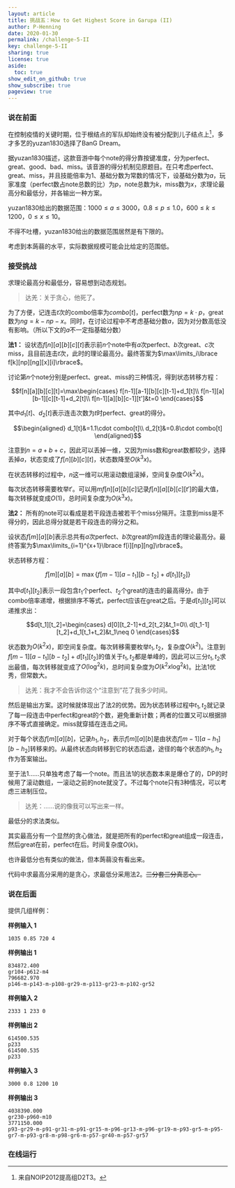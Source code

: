 ```yaml
---
layout: article
title: 挑战五：How to Get Highest Score in Garupa (II)
author: P-Henning
date: 2020-01-30
permalink: /challenge-5-II
key: challenge-5-II
sharing: true
license: true
aside:
  toc: true
show_edit_on_github: true
show_subscribe: true
pageview: true
---
```


### 说在前面

在控制疫情的关键时期，位于根结点的军队却始终没有被分配到儿子结点上[^noip]，多才多艺的yuzan1830选择了BanG Dream。

据yuzan1830描述，这款音游中每个note的得分靠按键准度，分为perfect、great、good、bad、miss。该音游的得分机制见原题目。在只考虑perfect、great、miss，并且技能倍率为$1$、基础分数为常数的情况下，设基础分数为$a$，玩家准度（perfect数占note总数的比）为$p$，note总数为$k$，miss数为$x$，求理论最高分和最低分，并各输出一种方案。

yuzan1830给出的数据范围：$1000\leqslant a\leqslant 3000$，$0.8\leqslant p\leqslant 1.0$，$600\leqslant k\leqslant 1200$，$0\leqslant x\leqslant 10$。

不得不吐槽，yuzan1830给出的数据范围居然是有下限的。

考虑到本蒟蒻的水平，实际数据规模可能会比给定的范围低。

### 接受挑战

求理论最高分和最低分，容易想到动态规划。

> 达羌：关于贪心，他死了。

为了方便，记连击$t$次的combo倍率为$combo[t]$，perfect数为$np=k\cdot p$，great数为$ng=k-np-x$。同时，在讨论过程中不考虑基础分数$a$，因为对分数高低没有影响。（所以下文的$a$不一定指基础分数）

**法1：** 设状态$f[n][a][b][c][t]$表示前$n$个note中有$a$次perfect、$b$次great、$c$次miss，且目前连击$t$次，此时的理论最高分。最终答案为$\max\limits_i\lbrace f[k][np][ng][x][i]\rbrace$。

讨论第$n$个note分别是perfect、great、miss的三种情况，得到状态转移方程：

$$f[n][a][b][c][t]=\max\begin{cases}
f[n-1][a-1][b][c][t-1]+d_1[t]\\
f[n-1][a][b-1][c][t-1]+d_2[t]\\
f[n-1][a][b][c-1][t']&t=0
\end{cases}$$

其中$d_1[t]$、$d_2[t]$表示连击次数为$t$时perfect、great的得分。

$$\begin{aligned}
d_1[t]&=1.1\cdot combo[t]\\
d_2[t]&=0.8\cdot combo[t]
\end{aligned}$$

注意到$n=a+b+c$，因此可以丢掉一维，又因为miss数和great数都较少，选择丢掉$a$，状态变成了$f[n][b][c][t]$，状态数降至$O\left(k^3x\right)$。

在状态转移的过程中，$n$这一维可以用滚动数组滚掉，空间复杂度$O(k^2x)$。

每次状态转移需要枚举$t'$。可以用$mf[n][a][b][c]$记录$f[n][a][b][c][t']$的最大值，每次转移就变成$O(1)$，总时间复杂度为$O\left(k^3x\right)$。

**法2：** 所有的note可以看成是若干段连击被若干个miss分隔开。注意到miss是不得分的，因此总得分就是若干段连击的得分之和。

设状态$f[m][a][b]$表示总共有$a$次perfect、$b$次great的$m$段连击的理论最高分。最终答案为$\max\limits_{i=1}^{x+1}\lbrace f[i][np][ng]\rbrace$。

状态转移方程：

$$f[m][a][b]=\max\lbrace f[m-1][a-t_1][b-t_2]+d[t_1][t_2]\rbrace$$

其中$d[t_1][t_2]$表示一段包含$t_1$个perfect、$t_2$个great的连击的最高得分。由于combo倍率递增，根据排序不等式，perfect应该在great之后。于是$d[t_1][t_2]$可以递推求出：

$$d[t_1][t_2]=\begin{cases}
d[0][t_2-1]+d_2[t_2]&t_1=0\\
d[t_1-1][t_2]+d_1[t_1+t_2]&t_1\neq 0
\end{cases}$$

状态数为$O\left(k^2x\right)$，即空间复杂度。每次转移需要枚举$t_1,t_2$，复杂度$O\left(k^2\right)$。注意到$f[m-1][a-t_1][b-t_2]+d[t_1][t_2]$的值关于$t_1,t_2$都是单峰的，因此可以三分$t_1,t_2$求出最值，每次转移就变成了$O\left(\log^2k\right)$，总时间复杂度为$O\left(k^2x\log^2k\right)$。比法1优秀，但常数大。

> 达羌：我才不会告诉你这个“注意到”花了我多少时间。

然后是输出方案。这时候就体现出了法2的优势。因为状态转移过程中$t_1,t_2$就记录了每一段连击中perfect和great的个数，避免重新计数；两者的位置又可以根据排序不等式直接确定。miss就穿插在连击之间。

对于每个状态$f[m][a][b]$，记录$h_1,h_2$，表示$f[m][a][b]$是由状态$f[m-1][a-h_1][b-h_2]$转移来的。从最终状态向转移到它的状态后退，途径的每个状态的$h_1,h_2$作为答案输出。

至于法1……只单独考虑了每一个note。而且法1的状态数本来是爆仓了的，DP的时候用了滚动数组，一滚动之前的note就没了。不过每个note只有3种情况，可以考虑三进制压位。

> 达羌：……说的像我可以写出来一样。

最低分的求法类似。

其实最高分有一个显然的贪心做法，就是把所有的perfect和great组成一段连击，然后great在前，perfect在后。时间复杂度$O(k)$。

也许最低分也有类似的做法，但本蒟蒻没有看出来。

代码中求最高分采用的是贪心，求最低分采用法2。~~三分套三分真恶心。~~

### 说在后面

提供几组样例：

**样例输入 1**

    1035 0.85 720 4

**样例输出 1**

    834872.400
    gr104-p612-m4
    796682.970
    p146-m-p143-m-p108-gr29-m-p113-gr23-m-p102-gr52

**样例输入 2**

    2333 1 233 0

**样例输出 2**

    614500.535
    p233
    614500.535
    p233

**样例输入 3**

    3000 0.8 1200 10

**样例输出 3**

    4038390.000
    gr230-p960-m10
    3771150.000
    p93-gr29-m-p91-gr31-m-p91-gr15-m-p96-gr13-m-p96-gr19-m-p93-gr5-m-p95-gr7-m-p93-gr8-m-p98-gr6-m-p57-gr40-m-p57-gr57

### 在线运行

<div data-pym-src="https://www.jdoodle.com/embed/v0/1VDi"></div>

<script src="https://www.jdoodle.com/assets/jdoodle-pym.min.js" type="text/javascript"></script>

[^noip]: 来自NOIP2012提高组D2T3。
